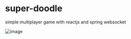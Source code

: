 # super-doodle
simple multiplayer game with reactjs and spring websocket 

![image](https://github.com/joseiedo/super-doodle/assets/98621042/2a0d069b-564f-47b5-b574-549175c04843)
